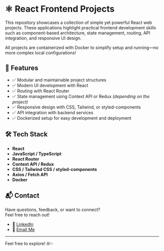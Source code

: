 # ⚛️ React Frontend Projects

This repository showcases a collection of simple yet powerful React web projects. These applications highlight practical frontend development skills such as component-based architecture, state management, routing, API integration, and responsive UI design.

All projects are containerized with Docker to simplify setup and running—no more complex local configurations!

## 🚀 Features

- ✅ Modular and maintainable project structures  
- ✅ Modern UI development with React  
- ✅ Routing with React Router  
- ✅ State management using Context API or Redux *(depending on the project)*  
- ✅ Responsive design with CSS, Tailwind, or styled-components  
- ✅ API integration with backend services  
- ✅ Dockerized setup for easy development and deployment  

## 🛠 Tech Stack

- **React**
- **JavaScript / TypeScript**
- **React Router**
- **Context API / Redux**
- **CSS / Tailwind CSS / styled-components**
- **Axios / Fetch API**
- **Docker**

## 📬 Contact

Have questions, feedback, or want to connect?  
Feel free to reach out!

- 💼 [LinkedIn](https://www.linkedin.com/in/brice-tossim)
- 📧 [Email Me](mailto:tossimbrice@gmail.com)

---

Feel free to explore! 🌐✨
